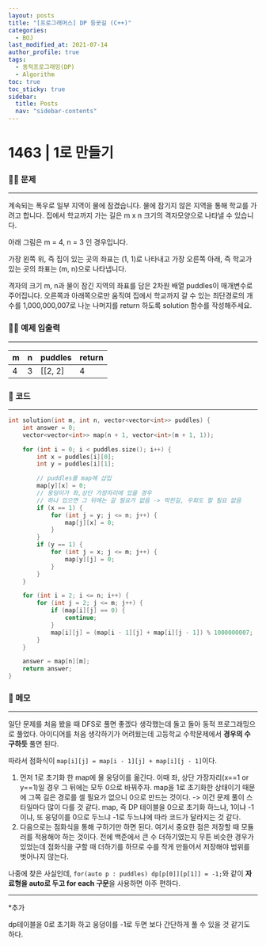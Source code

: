 ```yaml
---
layout: posts
title: "[프로그래머스] DP 등굣길 (C++)"
categories:
  - BOJ
last_modified_at: 2021-07-14
author_profile: true
tags:
  - 동적프로그래밍(DP)
  - Algorithm
toc: true
toc_sticky: true
sidebar:
  title: Posts
  nav: "sidebar-contents"
---
```


# 1463 | 1로 만들기


### 🙋‍♀️ 문제

-----

계속되는 폭우로 일부 지역이 물에 잠겼습니다. 물에 잠기지 않은 지역을 통해 학교를 가려고 합니다. 집에서 학교까지 가는 길은 m x n 크기의 격자모양으로 나타낼 수 있습니다.

아래 그림은 m = 4, n = 3 인 경우입니다.

가장 왼쪽 위, 즉 집이 있는 곳의 좌표는 (1, 1)로 나타내고 가장 오른쪽 아래, 즉 학교가 있는 곳의 좌표는 (m, n)으로 나타냅니다.

격자의 크기 m, n과 물이 잠긴 지역의 좌표를 담은 2차원 배열 puddles이 매개변수로 주어집니다. 오른쪽과 아래쪽으로만 움직여 집에서 학교까지 갈 수 있는 최단경로의 개수를 1,000,000,007로 나눈 나머지를 return 하도록 solution 함수를 작성해주세요.


### 🙋‍♂️ 예제 입출력

-----

|m |n |	puddles |return|
|--|--|---------|------|
|4|3|[[2, 2]|4|


### 🚀 코드

-----

```c++
int solution(int m, int n, vector<vector<int>> puddles) {
	int answer = 0;
	vector<vector<int>> map(n + 1, vector<int>(m + 1, 1));

	for (int i = 0; i < puddles.size(); i++) {
		int x = puddles[i][0];
		int y = puddles[i][1];

		// puddles를 map에 삽입
		map[y][x] = 0;
		// 웅덩이가 좌,상단 가장자리에 있을 경우
		// 하나 있으면 그 뒤에는 갈 필요가 없음 -> 막힌길, 우회도 할 필요 없음
		if (x == 1) {
			for (int j = y; j <= n; j++) {
				map[j][x] = 0;
			}
		}
		if (y == 1) {
			for (int j = x; j <= m; j++) {
				map[y][j] = 0;
			}
		}
	}

	for (int i = 2; i <= n; i++) {
		for (int j = 2; j <= m; j++) {
			if (map[i][j] == 0) {
				continue;
			}
			map[i][j] = (map[i - 1][j] + map[i][j - 1]) % 1000000007;
		}
	}

	answer = map[n][m];
	return answer;
}
```

### 🌠 메모

-----

일단 문제를 처음 봤을 때 DFS로 풀면 좋겠다 생각했는데 돌고 돌아 동적 프로그래밍으로 풀었다. 아이디어를 처음 생각하기가 어려웠는데 고등학교 수학문제에서 **경우의 수 구하듯** 풀면 된다.

따라서 점화식이 ```map[i][j] = map[i - 1][j] + map[i][j - 1]```이다.

1. 먼저 1로 초기화 한 map에 물 웅덩이를 옮긴다. 이때 좌, 상단 가장자리(x==1 or y==1)일 경우 그 뒤에는 모두 0으로 바꿔주자. map을 1로 초기화한 상태이기 때문에 그쪽 길은 경로를 셀 필요가 없으니 0으로 만드는 것이다. -> 이건 문제 풀이 스타일마다 많이 다를 것 같다. map, 즉 DP 테이블을 0으로 초기화 하느냐, 1이냐 -1이냐, 또 웅덩이를 0으로 두느냐 -1로 두느냐에 따라 코드가 달라지는 것 같다.
2. 다음으로는 점화식을 통해 구하기만 하면 된다. 여기서 중요한 점은 저장할 때 모듈러를 적용해야 하는 것이다. 전에 백준에서 큰 수 더하기였는지 무튼 비슷한 경우가 있었는데 점화식을 구할 때 더하기를 하므로 수를 작게 만들어서 저장해야 범위를 벗어나지 않는다.

나중에 찾은 사실인데, ```for(auto p : puddles) dp[p[0]][p[1]] = -1;```와 같이 **자료형을 auto로 두고 for each 구문**을 사용하면 아주 편하다.

----

*추가

dp테이블을 0로 초기화 하고 웅덩이를 -1로 두면 보다 간단하게 풀 수 있을 것 같기도 하다.



